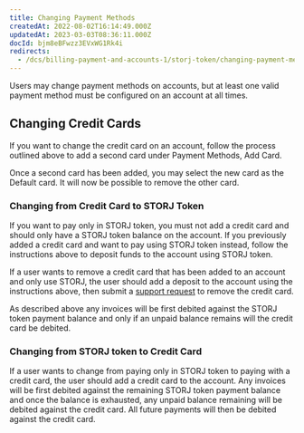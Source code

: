 ```yaml
---
title: Changing Payment Methods
createdAt: 2022-08-02T16:14:49.000Z
updatedAt: 2023-03-03T08:36:11.000Z
docId: bjm8eBFwzz3EVxWG1Rk4i
redirects:
  - /dcs/billing-payment-and-accounts-1/storj-token/changing-payment-methods
---
```


Users may change payment methods on accounts, but at least one valid payment method must be configured on an account at all times. &#x20;

## Changing Credit Cards

If you want to change the credit card on an account, follow the process outlined above to add a second card under Payment Methods, Add Card.

Once a second card has been added, you may select the new card as the Default card.  It will now be possible to remove the other card.

### Changing from Credit Card to STORJ Token

If you want to pay only in STORJ token, you must not add a credit card and should only have a STORJ token balance on the account. If you previously added a credit card and want to pay using STORJ token instead, follow the instructions above to deposit funds to the account using STORJ token.

If a user wants to remove a credit card that has been added to an account and only use STORJ, the user should add a deposit to the account using the instructions above, then submit a [support request](https://supportdcs.storj.io/hc/en-us/requests/new) to remove the credit card.

As described above any invoices will be first debited against the STORJ token payment balance and only if an unpaid balance remains will the credit card be debited.

### Changing from STORJ token to Credit Card

If a user wants to change from paying only in STORJ token to paying with a credit card, the user should add a credit card to the account. Any invoices will be first debited against the remaining STORJ token payment balance and once the balance is exhausted, any unpaid balance remaining will be debited against the credit card. All future payments will then be debited against the credit card.

